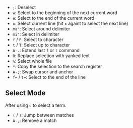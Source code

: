 - `;`: Deselect
- `w`: Select to the beginning of the next current word
- `e`: Select to the end of the current word
- `x`: Select current line (hit `x` againt to select the next line)
- `ma"`: Select around delimiter
- `mi"`: Select in delimiter
- `f` / `F`: Select to character
- `t` / `T`: Select up to character
- `A-.`: Extend last `f` or `t` command
- `R`: Replace selection with yanked text
- `%`: Select whole file
- `*`: Copy the selection to the search register
- `A-;`: Swap cursor and anchor
- `f↩` / `t↩`: Select to the end of the line

## Select Mode

After using `s` to select a term.

- `(` / `)`: Jump between matches
- `A-,`: Remove a match

